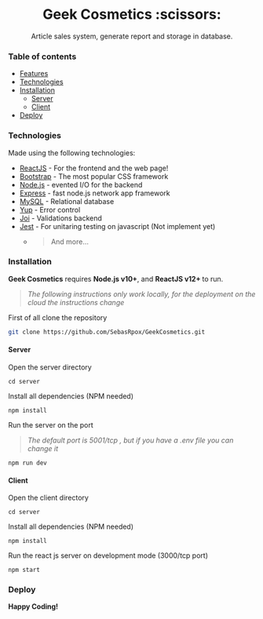 <h1 align="center">Geek Cosmetics :scissors:</h1>

<p align="center">Article sales system, generate report and storage in database.</p>

### Table of contents
- [Features](#features)
- [Technologies](#technologies)
- [Installation](#installation)
  - [Server](#server)
  - [Client](#client)
- [Deploy](#deploy)

### Technologies

Made using the following technologies:

- [ReactJS] - For the frontend and the web page!
- [Bootstrap] - The most popular CSS framework
- [Node.js] - evented I/O for the backend
- [Express] - fast node.js network app framework
- [MySQL] - Relational database
- [Yup] - Error control
- [Joi] - Validations backend
- [Jest] - For unitaring testing on javascript (Not implement yet)
  - > And more...

### Installation

<b>Geek Cosmetics</b> requires <b>Node.js v10+</b>, and <b>ReactJS v12+ </b> to run.

> _The following instructions only work locally, for the deployment on the cloud the instructions change_

First of all clone the repository

```bash
git clone https://github.com/SebasRpox/GeekCosmetics.git
```

#### Server
Open the server directory
```
cd server
```
Install all dependencies (NPM needed)
```
npm install 
```
Run the server on the port 
>*The default port is 5001/tcp , but if you have a .env file you can change it*
```
npm run dev
```
#### Client
Open the client directory
```
cd server
```
Install all dependencies (NPM needed)
```
npm install 
```
Run the react js server on development mode (3000/tcp port)
```
npm start
```
### Deploy

<b align="center"> **Happy Coding!**</b>

[bootstrap]: https://getbootstrap.com/
[node.js]: http://nodejs.org
[reactjs]: https://reactjs.org
[express]: https://expressjs.com/
[mysql]: https://www.mysql.com/
[Yup]: https://www.npmjs.com/package/yup
[Joi]: https://joi.dev/
[jest]: https://jestjs.io/
